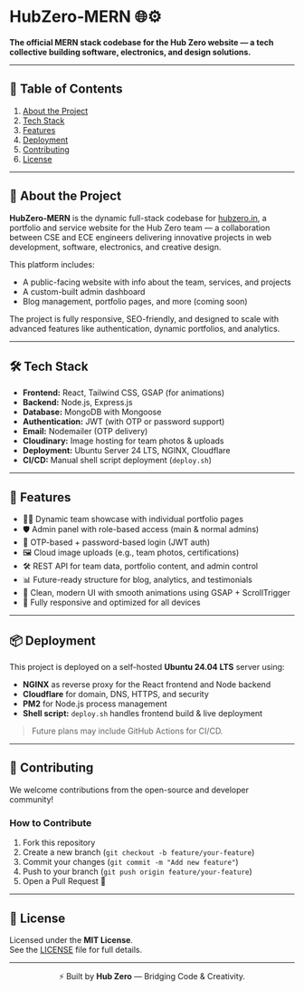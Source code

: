 # HubZero‑MERN 🌐⚙️

**The official MERN stack codebase for the Hub Zero website — a tech collective building software, electronics, and design solutions.**

---

## 🔗 Table of Contents

1. [About the Project](#about-the-project)  
2. [Tech Stack](#tech-stack)  
3. [Features](#features)  
4. [Deployment](#deployment)  
5. [Contributing](#contributing)  
6. [License](#license)

---

## 📝 About the Project

**HubZero‑MERN** is the dynamic full-stack codebase for [hubzero.in](https://hubzero.in), a portfolio and service website for the Hub Zero team — a collaboration between CSE and ECE engineers delivering innovative projects in web development, software, electronics, and creative design.

This platform includes:
- A public-facing website with info about the team, services, and projects
- A custom-built admin dashboard
- Blog management, portfolio pages, and more (coming soon)

The project is fully responsive, SEO-friendly, and designed to scale with advanced features like authentication, dynamic portfolios, and analytics.

---

## 🛠️ Tech Stack

- **Frontend:** React, Tailwind CSS, GSAP (for animations)  
- **Backend:** Node.js, Express.js  
- **Database:** MongoDB with Mongoose  
- **Authentication:** JWT (with OTP or password support)  
- **Email:** Nodemailer (OTP delivery)  
- **Cloudinary:** Image hosting for team photos & uploads  
- **Deployment:** Ubuntu Server 24 LTS, NGINX, Cloudflare  
- **CI/CD:** Manual shell script deployment (`deploy.sh`)

---

## 🚀 Features

- 🧑‍💻 Dynamic team showcase with individual portfolio pages  
- 🛡️ Admin panel with role-based access (main & normal admins)  
- 📨 OTP-based + password-based login (JWT auth)  
- 🖼️ Cloud image uploads (e.g., team photos, certifications)  
- 🛠️ REST API for team data, portfolio content, and admin control  
- 📊 Future-ready structure for blog, analytics, and testimonials  
- 🎨 Clean, modern UI with smooth animations using GSAP + ScrollTrigger  
- 📱 Fully responsive and optimized for all devices

---

## 📦 Deployment

This project is deployed on a self-hosted **Ubuntu 24.04 LTS** server using:

- **NGINX** as reverse proxy for the React frontend and Node backend
- **Cloudflare** for domain, DNS, HTTPS, and security
- **PM2** for Node.js process management
- **Shell script:** `deploy.sh` handles frontend build & live deployment

> Future plans may include GitHub Actions for CI/CD.

---

## 🤝 Contributing

We welcome contributions from the open-source and developer community!

### How to Contribute

1. Fork this repository  
2. Create a new branch (`git checkout -b feature/your-feature`)  
3. Commit your changes (`git commit -m "Add new feature"`)  
4. Push to your branch (`git push origin feature/your-feature`)  
5. Open a Pull Request 🚀

---

## 📄 License

Licensed under the **MIT License**.  
See the [LICENSE](LICENSE) file for full details.

---

<p align="center">
  ⚡ Built by <strong>Hub Zero</strong> — Bridging Code & Creativity.
</p>
